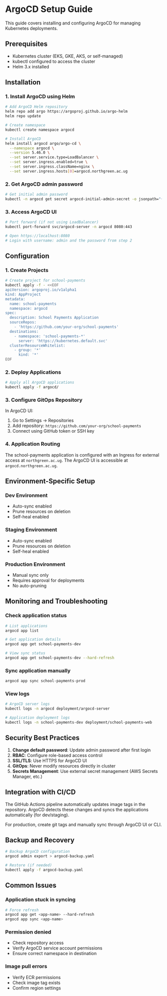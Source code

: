# ArgoCD Setup Guide

This guide covers installing and configuring ArgoCD for managing Kubernetes deployments.

## Prerequisites

- Kubernetes cluster (EKS, GKE, AKS, or self-managed)
- kubectl configured to access the cluster
- Helm 3.x installed

## Installation

### 1. Install ArgoCD using Helm

```bash
# Add ArgoCD Helm repository
helm repo add argo https://argoproj.github.io/argo-helm
helm repo update

# Create namespace
kubectl create namespace argocd

# Install ArgoCD
helm install argocd argo/argo-cd \
  --namespace argocd \
  --version 5.46.0 \
  --set server.service.type=LoadBalancer \
  --set server.ingress.enabled=true \
  --set server.ingress.className=nginx \
  --set server.ingress.hosts[0]=argocd.northgreen.ac.ug
```

### 2. Get ArgoCD admin password

```bash
# Get initial admin password
kubectl -n argocd get secret argocd-initial-admin-secret -o jsonpath="{.data.password}" | base64 -d
```

### 3. Access ArgoCD UI

```bash
# Port forward (if not using LoadBalancer)
kubectl port-forward svc/argocd-server -n argocd 8080:443

# Open https://localhost:8080
# Login with username: admin and the password from step 2
```

## Configuration

### 1. Create Projects

```bash
# Create project for school-payments
kubectl apply -f - <<EOF
apiVersion: argoproj.io/v1alpha1
kind: AppProject
metadata:
  name: school-payments
  namespace: argocd
spec:
  description: School Payments Application
  sourceRepos:
    - 'https://github.com/your-org/school-payments'
  destinations:
    - namespace: 'school-payments-*'
      server: 'https://kubernetes.default.svc'
  clusterResourceWhitelist:
    - group: '*'
      kind: '*'
EOF
```

### 2. Deploy Applications

```bash
# Apply all ArgoCD applications
kubectl apply -f argocd/
```

### 3. Configure GitOps Repository

In ArgoCD UI:
1. Go to Settings → Repositories
2. Add repository: `https://github.com/your-org/school-payments`
3. Connect using GitHub token or SSH key

### 4. Application Routing

The school-payments application is configured with an Ingress for external access at `northgreen.ac.ug`. The ArgoCD UI is accessible at `argocd.northgreen.ac.ug`.

## Environment-Specific Setup

### Dev Environment
- Auto-sync enabled
- Prune resources on deletion
- Self-heal enabled

### Staging Environment
- Auto-sync enabled
- Prune resources on deletion
- Self-heal enabled

### Production Environment
- Manual sync only
- Requires approval for deployments
- No auto-pruning

## Monitoring and Troubleshooting

### Check application status
```bash
# List applications
argocd app list

# Get application details
argocd app get school-payments-dev

# View sync status
argocd app get school-payments-dev --hard-refresh
```

### Sync application manually
```bash
argocd app sync school-payments-prod
```

### View logs
```bash
# ArgoCD server logs
kubectl logs -n argocd deployment/argocd-server

# Application deployment logs
kubectl logs -n school-payments-dev deployment/school-payments-web
```

## Security Best Practices

1. **Change default password**: Update admin password after first login
2. **RBAC**: Configure role-based access control
3. **SSL/TLS**: Use HTTPS for ArgoCD UI
4. **GitOps**: Never modify resources directly in cluster
5. **Secrets Management**: Use external secret management (AWS Secrets Manager, etc.)

## Integration with CI/CD

The GitHub Actions pipeline automatically updates image tags in the repository. ArgoCD detects these changes and syncs the applications automatically (for dev/staging).

For production, create git tags and manually sync through ArgoCD UI or CLI.

## Backup and Recovery

```bash
# Backup ArgoCD configuration
argocd admin export > argocd-backup.yaml

# Restore (if needed)
kubectl apply -f argocd-backup.yaml
```

## Common Issues

### Application stuck in syncing
```bash
# Force refresh
argocd app get <app-name> --hard-refresh
argocd app sync <app-name>
```

### Permission denied
- Check repository access
- Verify ArgoCD service account permissions
- Ensure correct namespace in destination

### Image pull errors
- Verify ECR permissions
- Check image tag exists
- Confirm region settings